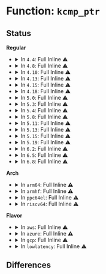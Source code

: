 # Function: <code>kcmp_ptr</code>

## Status
<b>Regular</b>
<ul>
<li>
<details>
<summary>In <code>4.4</code>: Full Inline ⚠️</summary>

**Collision:** Unique Static

**Inline:** Full

**Transformation:** False

**Instances:**

```
In kernel/kcmp.c (ffffffff810e9829)
Location: kernel/kcmp.c:45
Inline: True
Inline callers:
  - kernel/kcmp.c:SyS_kcmp
  - kernel/kcmp.c:SyS_kcmp
  - kernel/kcmp.c:SyS_kcmp
  - kernel/kcmp.c:SyS_kcmp
  - kernel/kcmp.c:SyS_kcmp
  - kernel/kcmp.c:SyS_kcmp
  - kernel/kcmp.c:SyS_kcmp
```
</details>
</li>
<li>
<details>
<summary>In <code>4.8</code>: Full Inline ⚠️</summary>

**Collision:** Unique Static

**Inline:** Full

**Transformation:** False

**Instances:**

```
In kernel/kcmp.c (ffffffff810f058c)
Location: kernel/kcmp.c:45
Inline: True
Inline callers:
  - kernel/kcmp.c:SyS_kcmp
  - kernel/kcmp.c:SyS_kcmp
  - kernel/kcmp.c:SyS_kcmp
  - kernel/kcmp.c:SyS_kcmp
  - kernel/kcmp.c:SyS_kcmp
  - kernel/kcmp.c:SyS_kcmp
  - kernel/kcmp.c:SyS_kcmp
```
</details>
</li>
<li>
<details>
<summary>In <code>4.10</code>: Full Inline ⚠️</summary>

**Collision:** Unique Static

**Inline:** Full

**Transformation:** False

**Instances:**

```
In kernel/kcmp.c (ffffffff810f76ec)
Location: kernel/kcmp.c:45
Inline: True
Inline callers:
  - kernel/kcmp.c:SyS_kcmp
  - kernel/kcmp.c:SyS_kcmp
  - kernel/kcmp.c:SyS_kcmp
  - kernel/kcmp.c:SyS_kcmp
  - kernel/kcmp.c:SyS_kcmp
  - kernel/kcmp.c:SyS_kcmp
  - kernel/kcmp.c:SyS_kcmp
```
</details>
</li>
<li>
<details>
<summary>In <code>4.13</code>: Full Inline ⚠️</summary>

**Collision:** Unique Static

**Inline:** Full

**Transformation:** False

**Instances:**

```
In kernel/kcmp.c (ffffffff810f97bc)
Location: kernel/kcmp.c:49
Inline: True
Inline callers:
  - kernel/kcmp.c:SyS_kcmp
  - kernel/kcmp.c:SyS_kcmp
  - kernel/kcmp.c:SyS_kcmp
  - kernel/kcmp.c:SyS_kcmp
  - kernel/kcmp.c:SyS_kcmp
  - kernel/kcmp.c:SyS_kcmp
  - kernel/kcmp.c:SyS_kcmp
  - kernel/kcmp.c:SyS_kcmp
```
</details>
</li>
<li>
<details>
<summary>In <code>4.15</code>: Full Inline ⚠️</summary>

**Collision:** Unique Static

**Inline:** Full

**Transformation:** False

**Instances:**

```
In kernel/kcmp.c (ffffffff81104265)
Location: kernel/kcmp.c:50
Inline: True
Inline callers:
  - kernel/kcmp.c:SyS_kcmp
  - kernel/kcmp.c:SyS_kcmp
  - kernel/kcmp.c:SyS_kcmp
  - kernel/kcmp.c:SyS_kcmp
  - kernel/kcmp.c:SyS_kcmp
  - kernel/kcmp.c:SyS_kcmp
  - kernel/kcmp.c:SyS_kcmp
  - kernel/kcmp.c:SyS_kcmp
```
</details>
</li>
<li>
<details>
<summary>In <code>4.18</code>: Full Inline ⚠️</summary>

**Collision:** Unique Static

**Inline:** Full

**Transformation:** False

**Instances:**

```
In kernel/kcmp.c (ffffffff8110ec20)
Location: kernel/kcmp.c:50
Inline: True
Inline callers:
  - kernel/kcmp.c:__ia32_sys_kcmp
  - kernel/kcmp.c:__ia32_sys_kcmp
  - kernel/kcmp.c:__ia32_sys_kcmp
  - kernel/kcmp.c:__ia32_sys_kcmp
  - kernel/kcmp.c:__ia32_sys_kcmp
  - kernel/kcmp.c:__ia32_sys_kcmp
  - kernel/kcmp.c:__ia32_sys_kcmp
  - kernel/kcmp.c:__x64_sys_kcmp
  - kernel/kcmp.c:__x64_sys_kcmp
  - kernel/kcmp.c:__x64_sys_kcmp
  - kernel/kcmp.c:__x64_sys_kcmp
  - kernel/kcmp.c:__x64_sys_kcmp
  - kernel/kcmp.c:__x64_sys_kcmp
  - kernel/kcmp.c:__x64_sys_kcmp
  - kernel/kcmp.c:kcmp_epoll_target
```
</details>
</li>
<li>
<details>
<summary>In <code>5.0</code>: Full Inline ⚠️</summary>

**Collision:** Unique Static

**Inline:** Full

**Transformation:** False

**Instances:**

```
In kernel/kcmp.c (ffffffff8111a224)
Location: kernel/kcmp.c:50
Inline: True
Inline callers:
  - kernel/kcmp.c:__ia32_sys_kcmp
  - kernel/kcmp.c:__ia32_sys_kcmp
  - kernel/kcmp.c:__ia32_sys_kcmp
  - kernel/kcmp.c:__ia32_sys_kcmp
  - kernel/kcmp.c:__ia32_sys_kcmp
  - kernel/kcmp.c:__ia32_sys_kcmp
  - kernel/kcmp.c:__ia32_sys_kcmp
  - kernel/kcmp.c:__x64_sys_kcmp
  - kernel/kcmp.c:__x64_sys_kcmp
  - kernel/kcmp.c:__x64_sys_kcmp
  - kernel/kcmp.c:__x64_sys_kcmp
  - kernel/kcmp.c:__x64_sys_kcmp
  - kernel/kcmp.c:__x64_sys_kcmp
  - kernel/kcmp.c:__x64_sys_kcmp
  - kernel/kcmp.c:kcmp_epoll_target
```
</details>
</li>
<li>
<details>
<summary>In <code>5.3</code>: Full Inline ⚠️</summary>

**Collision:** Unique Static

**Inline:** Full

**Transformation:** False

**Instances:**

```
In kernel/kcmp.c (ffffffff81124ce6)
Location: kernel/kcmp.c:50
Inline: True
Inline callers:
  - kernel/kcmp.c:__do_sys_kcmp
  - kernel/kcmp.c:__do_sys_kcmp
  - kernel/kcmp.c:__do_sys_kcmp
  - kernel/kcmp.c:__do_sys_kcmp
  - kernel/kcmp.c:__do_sys_kcmp
  - kernel/kcmp.c:__do_sys_kcmp
  - kernel/kcmp.c:__do_sys_kcmp
  - kernel/kcmp.c:__do_sys_kcmp
```
</details>
</li>
<li>
<details>
<summary>In <code>5.4</code>: Full Inline ⚠️</summary>

**Collision:** Unique Static

**Inline:** Full

**Transformation:** False

**Instances:**

```
In kernel/kcmp.c (ffffffff81130ca6)
Location: kernel/kcmp.c:50
Inline: True
Inline callers:
  - kernel/kcmp.c:__do_sys_kcmp
  - kernel/kcmp.c:__do_sys_kcmp
  - kernel/kcmp.c:__do_sys_kcmp
  - kernel/kcmp.c:__do_sys_kcmp
  - kernel/kcmp.c:__do_sys_kcmp
  - kernel/kcmp.c:__do_sys_kcmp
  - kernel/kcmp.c:__do_sys_kcmp
  - kernel/kcmp.c:__do_sys_kcmp
```
</details>
</li>
<li>
<details>
<summary>In <code>5.8</code>: Full Inline ⚠️</summary>

**Collision:** Unique Static

**Inline:** Full

**Transformation:** False

**Instances:**

```
In kernel/kcmp.c (ffffffff811400db)
Location: kernel/kcmp.c:50
Inline: True
Inline callers:
  - kernel/kcmp.c:__do_sys_kcmp
  - kernel/kcmp.c:__do_sys_kcmp
  - kernel/kcmp.c:__do_sys_kcmp
  - kernel/kcmp.c:__do_sys_kcmp
  - kernel/kcmp.c:__do_sys_kcmp
  - kernel/kcmp.c:__do_sys_kcmp
  - kernel/kcmp.c:__do_sys_kcmp
  - kernel/kcmp.c:kcmp_epoll_target
```
</details>
</li>
<li>
<details>
<summary>In <code>5.11</code>: Full Inline ⚠️</summary>

**Collision:** Unique Static

**Inline:** Full

**Transformation:** False

**Instances:**

```
In kernel/kcmp.c (ffffffff8113c3e2)
Location: kernel/kcmp.c:50
Inline: True
Inline callers:
  - kernel/kcmp.c:__do_sys_kcmp
  - kernel/kcmp.c:__do_sys_kcmp
  - kernel/kcmp.c:__do_sys_kcmp
  - kernel/kcmp.c:__do_sys_kcmp
  - kernel/kcmp.c:__do_sys_kcmp
  - kernel/kcmp.c:__do_sys_kcmp
  - kernel/kcmp.c:__do_sys_kcmp
  - kernel/kcmp.c:kcmp_epoll_target
```
</details>
</li>
<li>
<details>
<summary>In <code>5.13</code>: Full Inline ⚠️</summary>

**Collision:** Unique Static

**Inline:** Full

**Transformation:** False

**Instances:**

```
In kernel/kcmp.c (ffffffff8113d616)
Location: kernel/kcmp.c:50
Inline: True
Inline callers:
  - kernel/kcmp.c:__do_sys_kcmp
  - kernel/kcmp.c:__do_sys_kcmp
  - kernel/kcmp.c:__do_sys_kcmp
  - kernel/kcmp.c:__do_sys_kcmp
  - kernel/kcmp.c:__do_sys_kcmp
  - kernel/kcmp.c:__do_sys_kcmp
  - kernel/kcmp.c:__do_sys_kcmp
  - kernel/kcmp.c:__do_sys_kcmp
```
</details>
</li>
<li>
<details>
<summary>In <code>5.15</code>: Full Inline ⚠️</summary>

**Collision:** Unique Static

**Inline:** Full

**Transformation:** False

**Instances:**

```
In kernel/kcmp.c (ffffffff81160796)
Location: kernel/kcmp.c:50
Inline: True
Inline callers:
  - kernel/kcmp.c:__do_sys_kcmp
  - kernel/kcmp.c:__do_sys_kcmp
  - kernel/kcmp.c:__do_sys_kcmp
  - kernel/kcmp.c:__do_sys_kcmp
  - kernel/kcmp.c:__do_sys_kcmp
  - kernel/kcmp.c:__do_sys_kcmp
  - kernel/kcmp.c:__do_sys_kcmp
  - kernel/kcmp.c:__do_sys_kcmp
```
</details>
</li>
<li>
<details>
<summary>In <code>5.19</code>: Full Inline ⚠️</summary>

**Collision:** Unique Static

**Inline:** Full

**Transformation:** False

**Instances:**

```
In kernel/kcmp.c (ffffffff811931e2)
Location: kernel/kcmp.c:50
Inline: True
Inline callers:
  - kernel/kcmp.c:__do_sys_kcmp
  - kernel/kcmp.c:__do_sys_kcmp
  - kernel/kcmp.c:__do_sys_kcmp
  - kernel/kcmp.c:__do_sys_kcmp
  - kernel/kcmp.c:__do_sys_kcmp
  - kernel/kcmp.c:__do_sys_kcmp
  - kernel/kcmp.c:__do_sys_kcmp
```
</details>
</li>
<li>
<details>
<summary>In <code>6.2</code>: Full Inline ⚠️</summary>

**Collision:** Unique Static

**Inline:** Full

**Transformation:** False

**Instances:**

```
In kernel/kcmp.c (ffffffff811d0a22)
Location: kernel/kcmp.c:50
Inline: True
Inline callers:
  - kernel/kcmp.c:__do_sys_kcmp
  - kernel/kcmp.c:__do_sys_kcmp
  - kernel/kcmp.c:__do_sys_kcmp
  - kernel/kcmp.c:__do_sys_kcmp
  - kernel/kcmp.c:__do_sys_kcmp
  - kernel/kcmp.c:__do_sys_kcmp
  - kernel/kcmp.c:__do_sys_kcmp
```
</details>
</li>
<li>
<details>
<summary>In <code>6.5</code>: Full Inline ⚠️</summary>

**Collision:** Unique Static

**Inline:** Full

**Transformation:** False

**Instances:**

```
In kernel/kcmp.c (ffffffff811e4cb5)
Location: kernel/kcmp.c:50
Inline: True
Inline callers:
  - kernel/kcmp.c:__do_sys_kcmp
  - kernel/kcmp.c:__do_sys_kcmp
  - kernel/kcmp.c:__do_sys_kcmp
  - kernel/kcmp.c:__do_sys_kcmp
  - kernel/kcmp.c:__do_sys_kcmp
  - kernel/kcmp.c:__do_sys_kcmp
  - kernel/kcmp.c:__do_sys_kcmp
```
</details>
</li>
<li>
<details>
<summary>In <code>6.8</code>: Full Inline ⚠️</summary>

**Collision:** Unique Static

**Inline:** Full

**Transformation:** False

**Instances:**

```
In kernel/kcmp.c (ffffffff811fadbd)
Location: kernel/kcmp.c:50
Inline: True
Inline callers:
  - kernel/kcmp.c:__do_sys_kcmp
  - kernel/kcmp.c:__do_sys_kcmp
  - kernel/kcmp.c:__do_sys_kcmp
  - kernel/kcmp.c:__do_sys_kcmp
  - kernel/kcmp.c:__do_sys_kcmp
  - kernel/kcmp.c:__do_sys_kcmp
  - kernel/kcmp.c:__do_sys_kcmp
  - kernel/kcmp.c:__do_sys_kcmp
```
</details>
</li>
</ul>
<b>Arch</b>
<ul>
<li>
<details>
<summary>In <code>arm64</code>: Full Inline ⚠️</summary>

**Collision:** Unique Static

**Inline:** Full

**Transformation:** False

**Instances:**

```
In kernel/kcmp.c (ffff800010197d04)
Location: kernel/kcmp.c:50
Inline: True
Inline callers:
  - kernel/kcmp.c:__arm64_sys_kcmp
  - kernel/kcmp.c:__arm64_sys_kcmp
  - kernel/kcmp.c:__arm64_sys_kcmp
  - kernel/kcmp.c:__arm64_sys_kcmp
  - kernel/kcmp.c:__arm64_sys_kcmp
  - kernel/kcmp.c:__arm64_sys_kcmp
  - kernel/kcmp.c:__arm64_sys_kcmp
  - kernel/kcmp.c:kcmp_epoll_target
```
</details>
</li>
<li>
<details>
<summary>In <code>armhf</code>: Full Inline ⚠️</summary>

**Collision:** Unique Static

**Inline:** Full

**Transformation:** False

**Instances:**

```
In kernel/kcmp.c (c03e2e80)
Location: kernel/kcmp.c:50
Inline: True
Inline callers:
  - kernel/kcmp.c:__se_sys_kcmp
  - kernel/kcmp.c:__se_sys_kcmp
  - kernel/kcmp.c:__se_sys_kcmp
  - kernel/kcmp.c:__se_sys_kcmp
  - kernel/kcmp.c:__se_sys_kcmp
  - kernel/kcmp.c:__se_sys_kcmp
  - kernel/kcmp.c:__se_sys_kcmp
  - kernel/kcmp.c:__se_sys_kcmp
```
</details>
</li>
<li>
<details>
<summary>In <code>ppc64el</code>: Full Inline ⚠️</summary>

**Collision:** Unique Static

**Inline:** Full

**Transformation:** False

**Instances:**

```
In kernel/kcmp.c (c0000000001f7b20)
Location: kernel/kcmp.c:50
Inline: True
Inline callers:
  - kernel/kcmp.c:__se_sys_kcmp
  - kernel/kcmp.c:__se_sys_kcmp
  - kernel/kcmp.c:__se_sys_kcmp
  - kernel/kcmp.c:__se_sys_kcmp
  - kernel/kcmp.c:__se_sys_kcmp
  - kernel/kcmp.c:__se_sys_kcmp
  - kernel/kcmp.c:__se_sys_kcmp
  - kernel/kcmp.c:__se_sys_kcmp
```
</details>
</li>
<li>
<details>
<summary>In <code>riscv64</code>: Full Inline ⚠️</summary>

**Collision:** Unique Static

**Inline:** Full

**Transformation:** False

**Instances:**

```
In kernel/kcmp.c (ffffffe000128b6c)
Location: kernel/kcmp.c:50
Inline: True
Inline callers:
  - kernel/kcmp.c:__se_sys_kcmp
  - kernel/kcmp.c:__se_sys_kcmp
  - kernel/kcmp.c:__se_sys_kcmp
  - kernel/kcmp.c:__se_sys_kcmp
  - kernel/kcmp.c:__se_sys_kcmp
  - kernel/kcmp.c:__se_sys_kcmp
  - kernel/kcmp.c:__se_sys_kcmp
  - kernel/kcmp.c:__se_sys_kcmp
```
</details>
</li>
</ul>
<b>Flavor</b>
<ul>
<li>
<details>
<summary>In <code>aws</code>: Full Inline ⚠️</summary>

**Collision:** Unique Static

**Inline:** Full

**Transformation:** False

**Instances:**

```
In kernel/kcmp.c (ffffffff81129456)
Location: kernel/kcmp.c:50
Inline: True
Inline callers:
  - kernel/kcmp.c:__do_sys_kcmp
  - kernel/kcmp.c:__do_sys_kcmp
  - kernel/kcmp.c:__do_sys_kcmp
  - kernel/kcmp.c:__do_sys_kcmp
  - kernel/kcmp.c:__do_sys_kcmp
  - kernel/kcmp.c:__do_sys_kcmp
  - kernel/kcmp.c:__do_sys_kcmp
  - kernel/kcmp.c:__do_sys_kcmp
```
</details>
</li>
<li>
<details>
<summary>In <code>azure</code>: Full Inline ⚠️</summary>

**Collision:** Unique Static

**Inline:** Full

**Transformation:** False

**Instances:**

```
In kernel/kcmp.c (ffffffff8111bce6)
Location: kernel/kcmp.c:50
Inline: True
Inline callers:
  - kernel/kcmp.c:__do_sys_kcmp
  - kernel/kcmp.c:__do_sys_kcmp
  - kernel/kcmp.c:__do_sys_kcmp
  - kernel/kcmp.c:__do_sys_kcmp
  - kernel/kcmp.c:__do_sys_kcmp
  - kernel/kcmp.c:__do_sys_kcmp
  - kernel/kcmp.c:__do_sys_kcmp
  - kernel/kcmp.c:__do_sys_kcmp
```
</details>
</li>
<li>
<details>
<summary>In <code>gcp</code>: Full Inline ⚠️</summary>

**Collision:** Unique Static

**Inline:** Full

**Transformation:** False

**Instances:**

```
In kernel/kcmp.c (ffffffff81127176)
Location: kernel/kcmp.c:50
Inline: True
Inline callers:
  - kernel/kcmp.c:__do_sys_kcmp
  - kernel/kcmp.c:__do_sys_kcmp
  - kernel/kcmp.c:__do_sys_kcmp
  - kernel/kcmp.c:__do_sys_kcmp
  - kernel/kcmp.c:__do_sys_kcmp
  - kernel/kcmp.c:__do_sys_kcmp
  - kernel/kcmp.c:__do_sys_kcmp
  - kernel/kcmp.c:__do_sys_kcmp
```
</details>
</li>
<li>
<details>
<summary>In <code>lowlatency</code>: Full Inline ⚠️</summary>

**Collision:** Unique Static

**Inline:** Full

**Transformation:** False

**Instances:**

```
In kernel/kcmp.c (ffffffff811337f6)
Location: kernel/kcmp.c:50
Inline: True
Inline callers:
  - kernel/kcmp.c:__do_sys_kcmp
  - kernel/kcmp.c:__do_sys_kcmp
  - kernel/kcmp.c:__do_sys_kcmp
  - kernel/kcmp.c:__do_sys_kcmp
  - kernel/kcmp.c:__do_sys_kcmp
  - kernel/kcmp.c:__do_sys_kcmp
  - kernel/kcmp.c:__do_sys_kcmp
  - kernel/kcmp.c:__do_sys_kcmp
```
</details>
</li>
</ul>

## Differences
